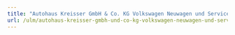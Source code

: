 ```yaml
---
title: "Autohaus Kreisser GmbH & Co. KG Volkswagen Neuwagen und Service"
url: /ulm/autohaus-kreisser-gmbh-und-co-kg-volkswagen-neuwagen-und-service/
---
```

